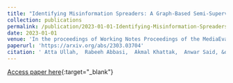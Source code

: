 ```yaml
---
title: "Identifying Misinformation Spreaders: A Graph-Based Semi-Supervised Learning Approach"
collection: publications
permalink: /publication/2023-01-01-Identifying-Misinformation-Spreaders-A-Graph-Based-Semi-Supervised-Learning-Approach
date: 2023-01-01
venue: 'In the proceedings of Working Notes Proceedings of the MediaEval 2022 Workshop, Bergen, Norway'
paperurl: 'https://arxiv.org/abs/2303.03704'
citation: ' Atta Ullah,  Rabeeh Abbasi,  Akmal Khattak,  Anwar Said, &quot;Identifying Misinformation Spreaders: A Graph-Based Semi-Supervised Learning Approach.&quot; In the proceedings of Working Notes Proceedings of the MediaEval 2022 Workshop, Bergen, Norway, 2023.'
---
```

[Access paper here](https://arxiv.org/abs/2303.03704){:target="_blank"}

